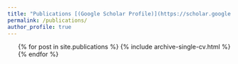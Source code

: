 ```yaml
---
title: "Publications [(Google Scholar Profile)](https://scholar.google.com/citations?user=ImCvGYcAAAAJ&hl=en)"
permalink: /publications/
author_profile: true
---
```

  <ul>{% for post in site.publications %}
    {% include archive-single-cv.html %}
  {% endfor %}</ul>



